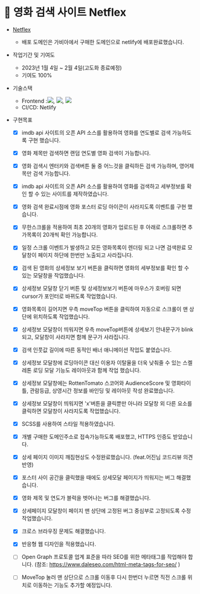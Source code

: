 # 📍 영화 검색 사이트 Netflex

- [Netflex](https://www.bluevulpe.com)
    - 배포 도메인은 가비아에서 구매한 도메인으로 netlify에 배포완료했습니다.

- 작업기간 및 기여도
    -  2023년 1월 4일 ~ 2월 4일(고도화 종료예정)
    - 기여도 100%

- 기술스택 
    - Frontend :<img src="https://img.shields.io/badge/Javascript-444444?logo=javascript">, <img src="https://img.shields.io/badge/node-14.18.1-339933?logo=node.js">, <img src="https://img.shields.io/badge/SCSS-444444?logo=sass"> 
    - CI/CD: Netlify

- 구현목표 
    - [x] imdb api 사이트의 오픈 API 소스를 활용하여 영화를 연도별로 검색 가능하도록 구현 했습니다.
    - [x] 영화 제목만 검색하면 랜덤 연도별 영화 검색이 가능합니다.
    - [x] 영화 검색시 엔터키와 검색버튼 둘 중 어느것을 클릭하든 검색 가능하며, 영어제목만 검색 가능합니다.
    - [x] imdb api 사이트의 오픈 API 소스를 활용하여 영화를 검색하고 세부정보를 확인 할 수 있는 사이트를 제작하였습니다.
    - [x] 영화 검색 완료시점에 영화 포스터 로딩 아이콘이 사라지도록 이벤트를 구현 했습니다. 
    - [x] 무한스크롤을 적용하여 최초 20개의 영화가 업로드된  후 아래로 스크롤하면 추가목록이 20개씩 확인 가능합니다.
    - [x] 일정 스크롤 이벤트가 발생하고 모든 영화목록이 렌더링 되고 나면 검색완료 모달창이 페이지 하단에 한번만 노출되고 사라집니다. 
    - [x] 검색 된 영화의 상세정보 보기 버튼을 클릭하면 영화의 세부정보를 확인 할 수 있는 모달창을 작업했습니다.
    - [x] 상세정보 모달창 닫기 버튼 및 상세정보보기 버튼에 마우스가 호버링 되면 cursor가 포인터로 바뀌도록 작업했습니다.
    - [x] 영화목록이 길어지면 우측 moveTop 버튼을 클릭하여 자동으로 스크롤이 맨 상단에 위치하도록 작업했습니다. 
    - [x] 상세정보 모달창이 띄워지면 우측 moveTop버튼에 상세보기 안내문구가 blink되고, 모달창이 사라지면 함께 문구가 사라집니다. 
    - [x] 검색 인풋값 길이에 따른 동적인 배너 애니메이션 작업도 붙였습니다.
    - [x] 상세정보 모달창에 로딩아이콘 대신 이용자 이탈율을 더욱 낮춰줄 수 있는 스켈레톤 로딩 모달 기능도 레이아웃과 함께 작업 했습니다.
    - [x] 상세정보 모달창에는 RottenTomato 스코어와 AudienceScore 및 영화타이틀, 관람등급, 상영시간 정보를 바인딩 및 레이아웃 작성 완료했습니다.
    - [x] 상세정보 모달창이 띄워지면 'x'버튼을 클릭뿐만 아니라 모달창 외 다른 요소를 클릭하면 모달창이 사라지도록 작업했습니다.
    - [x] SCSS를 사용하여 스타일 적용하였습니다.
    - [x] 개별 구매한 도메인주소로 접속가능하도록 배포했고, HTTPS 인증도 받았습니다. 
    - [x] 상세 페이지 이미지 깨짐현상도 수정완료했습니다. (feat.어진님 코드리뷰 의견반영)
    - [x] 포스터 사이 공간을 클릭했을 때에도 상세모달 페이지가 띄워지는 버그 해결했습니다.
    - [x] 영화 제목 및 연도가 블럭을 벗어나는 버그를 해결했습니다.
    - [x] 상세페이지 모달창이 페이지 맨 상단에 고정된 버그 중심부로 고정되도록 수정 작업했습니다.
    - [x] 크로스 브라우징 문제도 해결했습니다.
    - [x] 반응형 웹 디자인을 적용했습니다.
    - [ ] Open Graph 프로토콜 업계 표준을 따라 SEO를 위한 메타태그를 작업해야 합니다. (참조: https://www.daleseo.com/html-meta-tags-for-seo/ )
    - [ ] MoveTop 눌러 맨 상단으로 스크롤 이동후 다시 한번더 누르면 직전 스크롤 위치로 이동하는 기능도 추가할 예정입니다.
 

